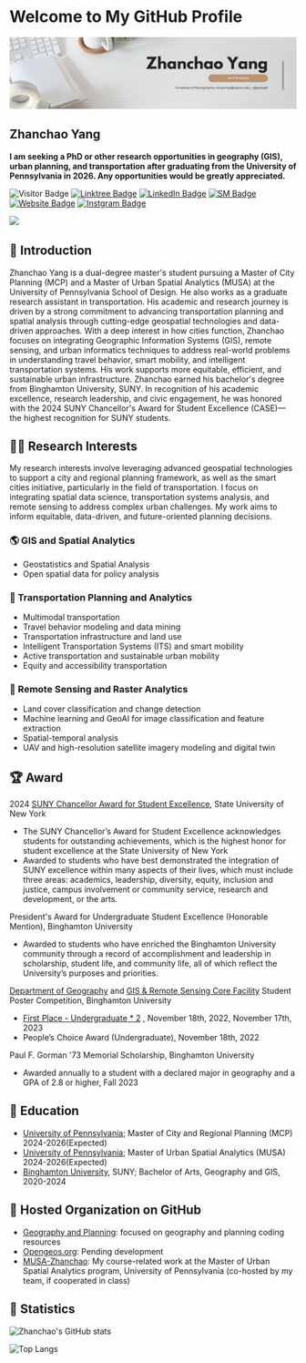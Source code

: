 # Welcome to My GitHub Profile

![](images/banner.jpg)

## Zhanchao Yang
**I am seeking a PhD or other research opportunities in geography (GIS), urban planning, and transportation after graduating from the University of Pennsylvania in 2026. Any opportunities would be greatly appreciated.**


![Visitor Badge](https://visitor-badge.laobi.icu/badge?page_id=zyang91.zyang91)
[![Linktree Badge](https://img.shields.io/badge/My-LinkTree-yellow)](https://linktr.ee/zhanchaoyang)
[![LinkedIn Badge](https://img.shields.io/badge/My-LinkedIn-blue)](https://www.linkedin.com/in/zhanchaoyang/)
[![SM Badge](https://img.shields.io/badge/My-Portfolio-green)](https://storymaps.arcgis.com/collections/4b21436eff7e4ea88b55caa33ea26e3d)
[![Website Badge](https://img.shields.io/badge/My-Website-yellow)](https://zhanchaoyang.weebly.com/)
[![Instgram Badge](https://img.shields.io/badge/My-instagram-brightgreen)](https://www.instagram.com/zhanchao.yang/)




![](images/geography.gif)

## 🧑 Introduction
Zhanchao Yang is a dual-degree master's student pursuing a Master of City Planning (MCP) and a Master of Urban Spatial Analytics (MUSA) at the University of Pennsylvania School of Design. He also works as a graduate research assistant in transportation. His academic and research journey is driven by a strong commitment to advancing transportation planning and spatial analysis through cutting-edge geospatial technologies and data-driven approaches. With a deep interest in how cities function, Zhanchao focuses on integrating Geographic Information Systems (GIS), remote sensing, and urban informatics techniques to address real-world problems in understanding travel behavior, smart mobility, and intelligent transportation systems. His work supports more equitable, efficient, and sustainable urban infrastructure. Zhanchao earned his bachelor's degree from Binghamton University, SUNY. In recognition of his academic excellence, research leadership, and civic engagement, he was honored with the 2024 SUNY Chancellor's Award for Student Excellence (CASE)—the highest recognition for SUNY students.

## 🕵️‍♂️  Research Interests

My research interests involve leveraging advanced geospatial technologies to support a city and regional planning framework, as well as the smart cities initiative, particularly in the field of transportation. I focus on integrating spatial data science, transportation systems analysis, and remote sensing to address complex urban challenges. My work aims to inform equitable, data-driven, and future-oriented planning decisions.

### 🌎 GIS and Spatial Analytics
- Geostatistics and Spatial Analysis
- Open spatial data for policy analysis

### 🚎 Transportation Planning and Analytics
- Multimodal transportation
- Travel behavior modeling and data mining
- Transportation infrastructure and land use
- Intelligent Transportation Systems (ITS) and smart mobility
- Active transportation and sustainable urban mobility
- Equity and accessibility transportation

### 🌆 Remote Sensing and Raster Analytics
- Land cover classification and change detection
- Machine learning and GeoAI for image classification and feature extraction
- Spatial-temporal analysis
- UAV and high-resolution satellite imagery modeling and digital twin

## 🏆 Award
2024 [SUNY Chancellor Award for Student Excellence](https://system.suny.edu/university-life/student-excellence/), State University of New York
-  The SUNY Chancellor’s Award for Student Excellence acknowledges students for outstanding achievements, which is the highest honor for student excellence at the State University of New York
-  Awarded to students who have best demonstrated the integration of SUNY excellence within many aspects of their lives, which must include three areas: academics, leadership, diversity, equity, inclusion and justice, campus involvement or community service, research and development, or the arts.

President's Award for Undergraduate Student Excellence (Honorable Mention), Binghamton University
- Awarded to students who have enriched the Binghamton University community through a record of accomplishment and leadership in scholarship, student life, and community life, all of which reflect the University’s purposes and priorities.


[Department of Geography](https://www.binghamton.edu/geography/index.html) and [GIS & Remote Sensing Core Facility](https://www.binghamton.edu/geography/gis/) Student Poster Competition, Binghamton University
- [First Place - Undergraduate * 2](https://giscore.binghamton.edu/gisday/posters.html) , November 18th, 2022, November 17th, 2023
- People’s Choice Award (Undergraduate), November 18th, 2022

Paul F. Gorman '73 Memorial Scholarship, Binghamton University
- Awarded annually to a student with a declared major in geography and a GPA of 2.8 or higher, Fall 2023


## 🏫  Education
- [University of Pennsylvania](https://www.design.upenn.edu/city-regional-planning); Master of City and Regional Planning (MCP) 2024-2026(Expected)
- [University of Pennsylvania](https://www.design.upenn.edu/urban-spatial-analytics); Master of Urban Spatial Analytics (MUSA) 2024-2026(Expected)
- [Binghamton University](https://www.binghamton.edu/), SUNY; Bachelor of Arts, Geography and GIS, 2020-2024


## 🏰 Hosted Organization on GitHub

- [Geography and Planning](https://github.com/Geography-and-Planning): focused on geography and planning coding resources
- [Opengeos.org](https://github.com/Opengeos-org): Pending development
- [MUSA-Zhanchao](https://github.com/MUSA-Zhanchao): My course-related work at the Master of Urban Spatial Analytics program, University of Pennsylvania (co-hosted by my team, if cooperated in class)

## 📐 Statistics

![Zhanchao's GitHub stats](https://read-stats.vercel.app/api?username=zyang91&show_icons=true&theme=radical&rank_icon=github)

![Top Langs](https://read-stats.vercel.app/api/top-langs/?username=zyang91&theme=radical)


